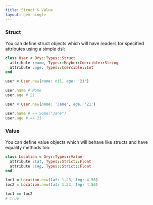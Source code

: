```yaml
---
title: Struct & Value
layout: gem-single
---
```


### Struct

You can define struct objects which will have readers for specified attributes using a simple dsl:

``` ruby
class User < Dry::Types::Struct
  attribute :name, Types::Maybe::Coercible::String
  attribute :age, Types::Coercible::Int
end

user = User.new(name: nil, age: '21')

user.name # None
user.age # 21

user = User.new(name: 'Jane', age: '21')

user.name # => Some("Jane")
user.age # => 21
```

### Value

You can define value objects which will behave like structs and have equality methods too:

``` ruby
class Location < Dry::Types::Value
  attribute :lat, Types::Strict::Float
  attribute :lng, Types::Strict::Float
end

loc1 = Location.new(lat: 1.23, lng: 4.56)
loc2 = Location.new(lat: 1.23, lng: 4.56)

loc1 == loc2
# true
```
